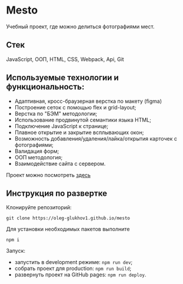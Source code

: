 # Mesto
Учебный проект, где можно делиться фотографиями мест.

## Стек
JavaScript, ООП, HTML, CSS, Webpack, Api, Git

## Используемые технологии и функциональность:
* Адаптивная, кросс-браузерная верстка по макету (figma)
* Построение сеток с помощью flex и grid-layout;
* Верстка по "БЭМ" методологии;
* Использование продвинутой семантики языка HTML;
* Подключение JavaScript к странице;
* Плавное открытие и закрытие всплывающих окон;
* Возможность добавления/удаления/лайка/открытия карточек с фотографиями;
* Валидация форм;
* ООП методология;
* Взаимодействие сайта с сервером.

Проект можно посмотреть [здесь](https://oleg-glukhov1.github.io/mesto/)

## Инструкция по развертке
Клонируйте репозиторий:

`git clone https://oleg-glukhov1.github.io/mesto`

Для установки необходимых пакетов выполните

`npm i`

Запуск:
* запустить в development режиме: `npm run dev`;
* собрать проект для production: `npm run build`;
* развернуть проект на GitHub pages: `npm run deploy`.
